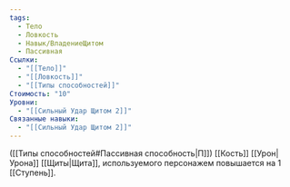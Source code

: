 ```yaml
---
tags:
  - Тело
  - Ловкость
  - Навык/ВладениеЩитом
  - Пассивная
Ссылки:
  - "[[Тело]]"
  - "[[Ловкость]]"
  - "[[Типы способностей]]"
Стоимость: "10"
Уровни:
  - "[[Сильный Удар Щитом 2]]"
Связанные навыки:
  - "[[Сильный Удар Щитом 2]]"
---
```

([[Типы способностей#Пассивная способность|П]]) [[Кость]] [[Урон|Урона]] [[Щиты|Щита]], используемого персонажем повышается на 1 [[Ступень]].